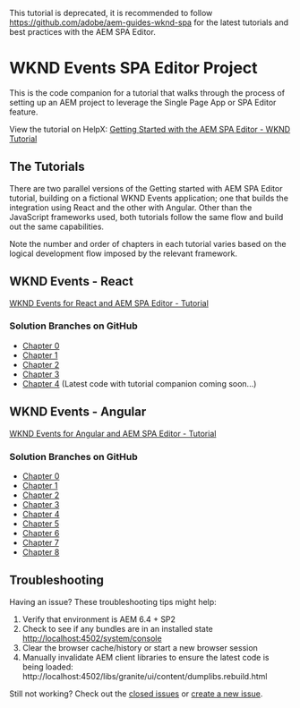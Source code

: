 This tutorial is deprecated, it is recommended to follow https://github.com/adobe/aem-guides-wknd-spa for the latest tutorials and best practices with the AEM SPA Editor.

# WKND Events SPA Editor Project

This is the code companion for a tutorial that walks through the process of setting up an AEM project to leverage the Single Page App or SPA Editor feature.

View the tutorial on HelpX: [Getting Started with the AEM SPA Editor - WKND Tutorial](https://helpx.adobe.com/experience-manager/kt/sites/using/getting-started-spa-wknd-tutorial-develop.html)

## The Tutorials

There are two parallel versions of the Getting started with AEM SPA Editor tutorial, building on a fictional WKND Events application; one that builds the integration using React and the other with Angular. Other than the JavaScript frameworks used, both tutorials follow the same flow and build out the same capabilities.

Note the number and order of chapters in each tutorial varies based on the logical development flow imposed by the relevant framework.

## WKND Events - React

[WKND Events for React and AEM SPA Editor - Tutorial](https://helpx.adobe.com/experience-manager/kt/sites/using/getting-started-spa-wknd-tutorial-develop/react.html)

### Solution Branches on GitHub

* [Chapter 0](https://github.com/Adobe-Marketing-Cloud/aem-guides-wknd-events/tree/react/chapter-0)
* [Chapter 1](https://github.com/Adobe-Marketing-Cloud/aem-guides-wknd-events/tree/react/chapter-1)
* [Chapter 2](https://github.com/Adobe-Marketing-Cloud/aem-guides-wknd-events/tree/react/chapter-2)
* [Chapter 3](https://github.com/Adobe-Marketing-Cloud/aem-guides-wknd-events/tree/react/chapter-3)
* [Chapter 4](https://github.com/Adobe-Marketing-Cloud/aem-guides-wknd-events/tree/react/chapter-4) (Latest code with tutorial companion coming soon...)

## WKND Events - Angular

[WKND Events for Angular and AEM SPA Editor - Tutorial](https://helpx.adobe.com/experience-manager/kt/sites/using/getting-started-spa-wknd-tutorial-develop/angular.html)

### Solution Branches on GitHub

* [Chapter 0](https://github.com/Adobe-Marketing-Cloud/aem-guides-wknd-events/tree/angular/chapter-0)
* [Chapter 1](https://github.com/Adobe-Marketing-Cloud/aem-guides-wknd-events/tree/angular/chapter-1)
* [Chapter 2](https://github.com/Adobe-Marketing-Cloud/aem-guides-wknd-events/tree/angular/chapter-2)
* [Chapter 3](https://github.com/Adobe-Marketing-Cloud/aem-guides-wknd-events/tree/angular/chapter-3)
* [Chapter 4](https://github.com/Adobe-Marketing-Cloud/aem-guides-wknd-events/tree/angular/chapter-4)
* [Chapter 5](https://github.com/Adobe-Marketing-Cloud/aem-guides-wknd-events/tree/angular/chapter-5)
* [Chapter 6](https://github.com/Adobe-Marketing-Cloud/aem-guides-wknd-events/tree/angular/chapter-6)
* [Chapter 7](https://github.com/Adobe-Marketing-Cloud/aem-guides-wknd-events/tree/angular/chapter-7)
* [Chapter 8](https://github.com/Adobe-Marketing-Cloud/aem-guides-wknd-events/tree/angular/chapter-8)

## Troubleshooting

Having an issue? These troubleshooting tips might help:

1. Verify that environment is AEM 6.4 + SP2
2. Check to see if any bundles are in an installed state [http://localhost:4502/system/console](http://localhost:4502/system/console)
3. Clear the browser cache/history or start a new browser session
4. Manually invalidate AEM client libraries to ensure the latest code is being loaded: http://localhost:4502/libs/granite/ui/content/dumplibs.rebuild.html

Still not working? Check out the [closed issues](https://github.com/Adobe-Marketing-Cloud/aem-guides-wknd-events/issues?q=is%3Aissue+is%3Aclosed) or [create a new issue](https://github.com/Adobe-Marketing-Cloud/aem-guides-wknd-events/issues). 
